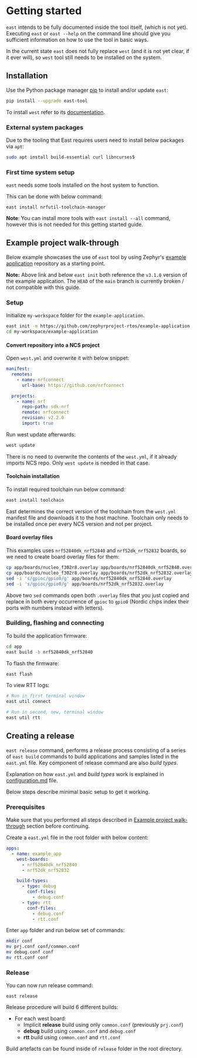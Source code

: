 # Getting started

`east` intends to be fully documented inside the tool itself, (which is not
yet). Executing `east` or `east --help` on the command line should give you
sufficient information on how to use the tool in basic ways.

In the current state `east` does not fully replace `west` (and it is not yet
clear, if it ever will), so `west` tool still needs to be installed on the
system.

## Installation

Use the Python package manager [pip](https://pip.pypa.io/en/stable/) to install
and/or update `east`:

```bash
pip install --upgrade east-tool
```

To install `west` refer to its
[documentation](https://docs.zephyrproject.org/latest/develop/west/install.html).

### External system packages

Due to the tooling that East requires users need to install below packages via
`apt`:

```bash
sudo apt install build-essential curl libncurses5
```

### First time system setup

`east` needs some tools installed on the host system to function.

This can be done with below command:

```
east install nrfutil-toolchain-manager
```

**Note**: You can install more tools with `east install --all` command, however
this is not needed for this getting started guide.

## Example project walk-through

Below example showcases the use of `east` tool by using Zephyr's [example
application] repository as a starting point.

[example application]:
  https://github.com/zephyrproject-rtos/example-application/tree/v3.1.0

**Note:** Above link and below `east init` both reference the `v3.1.0` version
of the example application. The `HEAD` of the `main` branch is currently broken
/ not compatible with this guide.

### Setup

Initialize `my-workspace` folder for the `example-application`.

```bash
east init -m https://github.com/zephyrproject-rtos/example-application --mr v3.1.0 my-workspace
cd my-workspace/example-application
```

#### Convert repository into a NCS project

Open `west.yml` and overwrite it with below snippet:

```yaml
manifest:
  remotes:
    - name: nrfconnect
      url-base: https://github.com/nrfconnect

  projects:
    - name: nrf
      repo-path: sdk-nrf
      remote: nrfconnect
      revision: v2.2.0
      import: true
```

Run west update afterwards:

```bash
west update
```

There is no need to overwrite the contents of the `west.yml`, if it already
imports NCS repo. Only `west update` is needed in that case.

#### Toolchain installation

To install required toolchain run below command:

```bash
east install toolchain
```

East determines the correct version of the toolchain from the `west.yml`
manifest file and downloads it to the host machine. Toolchain only needs to be
installed once per every NCS version and not per project.

#### Board overlay files

This examples uses `nrf52840dk_nrf52840` and `nrf52dk_nrf52832` boards, so we
need to create board overlay files for them:

```bash
cp app/boards/nucleo_f302r8.overlay app/boards/nrf52840dk_nrf52840.overlay
cp app/boards/nucleo_f302r8.overlay app/boards/nrf52dk_nrf52832.overlay
sed -i 's/gpioc/gpio0/g' app/boards/nrf52840dk_nrf52840.overlay
sed -i 's/gpioc/gpio0/g' app/boards/nrf52dk_nrf52832.overlay
```

Above two `sed` commands open both `.overlay` files that you just copied and
replace in both every occurrence of `gpioc` to `gpio0` (Nordic chips index their
ports with numbers instead with letters).

### Building, flashing and connecting

To build the application firmware:

```bash
cd app
east build -b nrf52840dk_nrf52840
```

To flash the firmware:

```bash
east flash
```

To view RTT logs:

```bash
# Run in first terminal window
east util connect

# Run in second, new, terminal window
east util rtt
```

## Creating a release

`east release` command, performs a release process consisting of a series of
`east build` commands to build applications and samples listed in the `east.yml`
file. Key component of release command are also _build types_.

Explanation on how `east.yml` and _build types_ work is explained in
[configuration.md](configuration.md) file.

Below steps describe minimal basic setup to get it working.

### Prerequisites

Make sure that you performed all steps described in
[Example project walk-through](#Example-project-walk-through) section before
continuing.

Create a `east.yml` file in the root folder with below content:

```yaml
apps:
  - name: example_app
    west-boards:
      - nrf52840dk_nrf52840
      - nrf52dk_nrf52832

    build-types:
      - type: debug
        conf-files:
          - debug.conf
      - type: rtt
        conf-files:
          - debug.conf
          - rtt.conf
```

Enter `app` folder and run below set of commands:

```bash
mkdir conf
mv prj.conf conf/common.conf
mv debug.conf conf
mv rtt.conf conf
```

### Release

You can now run release command:

```
east release
```

Release procedure will build 6 different builds:

- For each west board:
  - Implicit **release** build using only `common.conf` (previously `prj.conf`)
  - **debug** build using `common.conf` and `debug.conf`
  - **rtt** build using `common.conf` and `rtt.conf`

Build artefacts can be found inside of `release` folder in the root directory.
